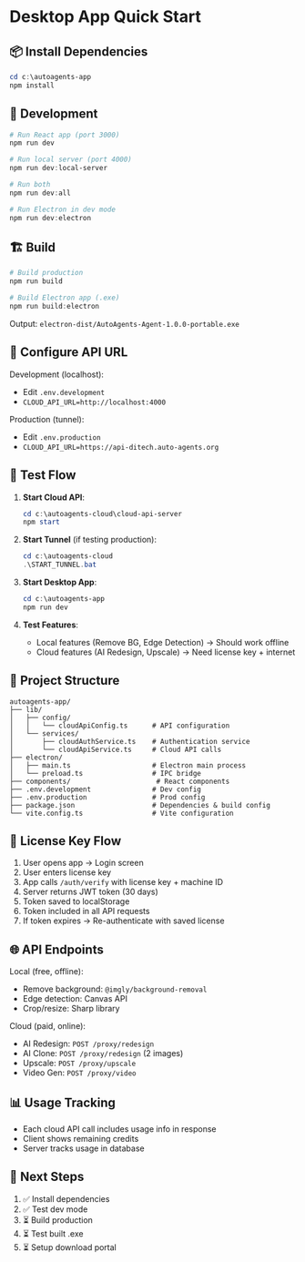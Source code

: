 # Desktop App Quick Start

## 📦 Install Dependencies

```powershell
cd c:\autoagents-app
npm install
```

## 🚀 Development

```powershell
# Run React app (port 3000)
npm run dev

# Run local server (port 4000)
npm run dev:local-server

# Run both
npm run dev:all

# Run Electron in dev mode
npm run dev:electron
```

## 🏗️ Build

```powershell
# Build production
npm run build

# Build Electron app (.exe)
npm run build:electron
```

Output: `electron-dist/AutoAgents-Agent-1.0.0-portable.exe`

## 🔑 Configure API URL

Development (localhost):
- Edit `.env.development`
- `CLOUD_API_URL=http://localhost:4000`

Production (tunnel):
- Edit `.env.production`
- `CLOUD_API_URL=https://api-ditech.auto-agents.org`

## 🧪 Test Flow

1. **Start Cloud API**:
   ```powershell
   cd c:\autoagents-cloud\cloud-api-server
   npm start
   ```

2. **Start Tunnel** (if testing production):
   ```powershell
   cd c:\autoagents-cloud
   .\START_TUNNEL.bat
   ```

3. **Start Desktop App**:
   ```powershell
   cd c:\autoagents-app
   npm run dev
   ```

4. **Test Features**:
   - Local features (Remove BG, Edge Detection) → Should work offline
   - Cloud features (AI Redesign, Upscale) → Need license key + internet

## 📂 Project Structure

```
autoagents-app/
├── lib/
│   ├── config/
│   │   └── cloudApiConfig.ts      # API configuration
│   └── services/
│       ├── cloudAuthService.ts    # Authentication service
│       └── cloudApiService.ts     # Cloud API calls
├── electron/
│   ├── main.ts                    # Electron main process
│   └── preload.ts                 # IPC bridge
├── components/                     # React components
├── .env.development               # Dev config
├── .env.production                # Prod config
├── package.json                   # Dependencies & build config
└── vite.config.ts                 # Vite configuration
```

## 🔐 License Key Flow

1. User opens app → Login screen
2. User enters license key
3. App calls `/auth/verify` with license key + machine ID
4. Server returns JWT token (30 days)
5. Token saved to localStorage
6. Token included in all API requests
7. If token expires → Re-authenticate with saved license

## 🌐 API Endpoints

Local (free, offline):
- Remove background: `@imgly/background-removal`
- Edge detection: Canvas API
- Crop/resize: Sharp library

Cloud (paid, online):
- AI Redesign: `POST /proxy/redesign`
- AI Clone: `POST /proxy/redesign` (2 images)
- Upscale: `POST /proxy/upscale`
- Video Gen: `POST /proxy/video`

## 📊 Usage Tracking

- Each cloud API call includes usage info in response
- Client shows remaining credits
- Server tracks usage in database

## 🔄 Next Steps

1. ✅ Install dependencies
2. ✅ Test dev mode
3. ⏳ Build production
4. ⏳ Test built .exe
5. ⏳ Setup download portal
